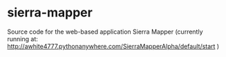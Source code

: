 # sierra-mapper
Source code for the web-based application Sierra Mapper (currently running at: http://awhite4777.pythonanywhere.com/SierraMapperAlpha/default/start )
